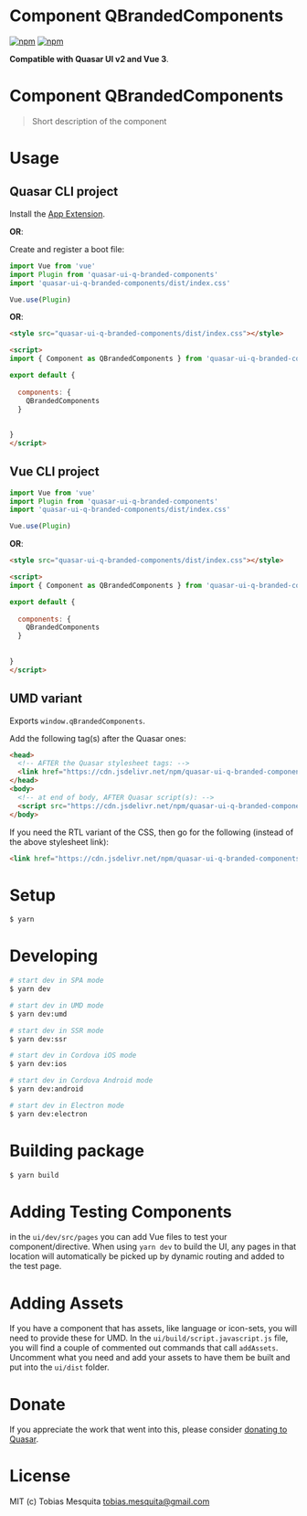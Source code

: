 # Component QBrandedComponents

[![npm](https://img.shields.io/npm/v/quasar-ui-q-branded-components.svg?label=quasar-ui-q-branded-components)](https://www.npmjs.com/package/quasar-ui-q-branded-components)
[![npm](https://img.shields.io/npm/dt/quasar-ui-q-branded-components.svg)](https://www.npmjs.com/package/quasar-ui-q-branded-components)

**Compatible with Quasar UI v2 and Vue 3**.


# Component QBrandedComponents
> Short description of the component




# Usage

## Quasar CLI project


Install the [App Extension](../app-extension).

**OR**:


Create and register a boot file:

```js
import Vue from 'vue'
import Plugin from 'quasar-ui-q-branded-components'
import 'quasar-ui-q-branded-components/dist/index.css'

Vue.use(Plugin)
```

**OR**:

```html
<style src="quasar-ui-q-branded-components/dist/index.css"></style>

<script>
import { Component as QBrandedComponents } from 'quasar-ui-q-branded-components'

export default {
  
  components: {
    QBrandedComponents
  }
  
  
}
</script>
```

## Vue CLI project

```js
import Vue from 'vue'
import Plugin from 'quasar-ui-q-branded-components'
import 'quasar-ui-q-branded-components/dist/index.css'

Vue.use(Plugin)
```

**OR**:

```html
<style src="quasar-ui-q-branded-components/dist/index.css"></style>

<script>
import { Component as QBrandedComponents } from 'quasar-ui-q-branded-components'

export default {
  
  components: {
    QBrandedComponents
  }
  
  
}
</script>
```

## UMD variant

Exports `window.qBrandedComponents`.

Add the following tag(s) after the Quasar ones:

```html
<head>
  <!-- AFTER the Quasar stylesheet tags: -->
  <link href="https://cdn.jsdelivr.net/npm/quasar-ui-q-branded-components/dist/index.min.css" rel="stylesheet" type="text/css">
</head>
<body>
  <!-- at end of body, AFTER Quasar script(s): -->
  <script src="https://cdn.jsdelivr.net/npm/quasar-ui-q-branded-components/dist/index.umd.min.js"></script>
</body>
```
If you need the RTL variant of the CSS, then go for the following (instead of the above stylesheet link):
```html
<link href="https://cdn.jsdelivr.net/npm/quasar-ui-q-branded-components/dist/index.rtl.min.css" rel="stylesheet" type="text/css">
```

# Setup
```bash
$ yarn
```

# Developing
```bash
# start dev in SPA mode
$ yarn dev

# start dev in UMD mode
$ yarn dev:umd

# start dev in SSR mode
$ yarn dev:ssr

# start dev in Cordova iOS mode
$ yarn dev:ios

# start dev in Cordova Android mode
$ yarn dev:android

# start dev in Electron mode
$ yarn dev:electron
```

# Building package
```bash
$ yarn build
```

# Adding Testing Components
in the `ui/dev/src/pages` you can add Vue files to test your component/directive. When using `yarn dev` to build the UI, any pages in that location will automatically be picked up by dynamic routing and added to the test page.

# Adding Assets
If you have a component that has assets, like language or icon-sets, you will need to provide these for UMD. In the `ui/build/script.javascript.js` file, you will find a couple of commented out commands that call `addAssets`. Uncomment what you need and add your assets to have them be built and put into the `ui/dist` folder.

# Donate
If you appreciate the work that went into this, please consider [donating to Quasar](https://donate.quasar.dev).

# License
MIT (c) Tobias Mesquita <tobias.mesquita@gmail.com>
